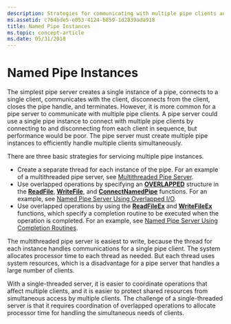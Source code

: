 ```yaml
---
description: Strategies for communicating with multiple pipe clients and servicing multiple pipe instances.
ms.assetid: c764bde5-e053-4124-b859-1d2839ada918
title: Named Pipe Instances
ms.topic: concept-article
ms.date: 05/31/2018
---
```


# Named Pipe Instances

The simplest pipe server creates a single instance of a pipe, connects to a single client, communicates with the client, disconnects from the client, closes the pipe handle, and terminates. However, it is more common for a pipe server to communicate with multiple pipe clients. A pipe server could use a single pipe instance to connect with multiple pipe clients by connecting to and disconnecting from each client in sequence, but performance would be poor. The pipe server must create multiple pipe instances to efficiently handle multiple clients simultaneously.

There are three basic strategies for servicing multiple pipe instances.

-   Create a separate thread for each instance of the pipe. For an example of a multithreaded pipe server, see [Multithreaded Pipe Server](multithreaded-pipe-server.md).
-   Use overlapped operations by specifying an [**OVERLAPPED**](/windows/desktop/api/minwinbase/ns-minwinbase-overlapped) structure in the [**ReadFile**](/windows/desktop/api/fileapi/nf-fileapi-readfile), [**WriteFile**](/windows/desktop/api/fileapi/nf-fileapi-writefile), and [**ConnectNamedPipe**](/windows/win32/api/namedpipeapi/nf-namedpipeapi-connectnamedpipe) functions. For an example, see [Named Pipe Server Using Overlapped I/O](named-pipe-server-using-overlapped-i-o.md).
-   Use overlapped operations by using the [**ReadFileEx**](/windows/desktop/api/fileapi/nf-fileapi-readfileex) and [**WriteFileEx**](/windows/desktop/api/fileapi/nf-fileapi-writefileex) functions, which specify a completion routine to be executed when the operation is completed. For an example, see [Named Pipe Server Using Completion Routines](named-pipe-server-using-completion-routines.md).

The multithreaded pipe server is easiest to write, because the thread for each instance handles communications for a single pipe client. The system allocates processor time to each thread as needed. But each thread uses system resources, which is a disadvantage for a pipe server that handles a large number of clients.

With a single-threaded server, it is easier to coordinate operations that affect multiple clients, and it is easier to protect shared resources from simultaneous access by multiple clients. The challenge of a single-threaded server is that it requires coordination of overlapped operations to allocate processor time for handling the simultaneous needs of clients.

 

 
